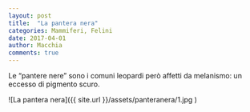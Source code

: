 ```yaml
---
layout: post
title:  "La pantera nera"
categories: Mammiferi, Felini
date: 2017-04-01
author: Macchia
comments: true
---
```

Le “pantere nere” sono i comuni leopardi però affetti da melanismo: un eccesso di pigmento scuro.

![La pantera nera]({{ site.url }}/assets/panteranera/1.jpg )
